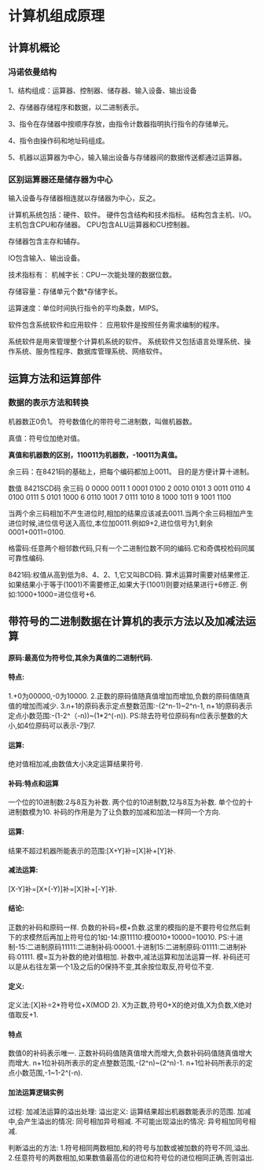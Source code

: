 # 计算机组成原理 #
## 计算机概论 ##
### 冯诺依曼结构 ###
1、结构组成：运算器、控制器、储存器、输入设备、输出设备

2、存储器存储程序和数据，以二进制表示。

3、指令在存储器中按顺序存放，由指令计数器指明执行指令的存储单元。

4、指令由操作码和地址码组成。

5、机器以运算器为中心，输入输出设备与存储器间的数据传送都通过运算器。

### 区别运算器还是储存器为中心 ###

输入设备与存储器相连就以存储器为中心，反之。

计算机系统包括：硬件、软件。
硬件包含结构和技术指标。
结构包含主机、I/O。
主机包含CPU和存储器。
CPU包含ALU运算器和CU控制器。

存储器包含主存和辅存。

IO包含输入、输出设备。

技术指标有：
机械字长：CPU一次能处理的数据位数。

存储容量：存储单元个数*存储字长。

运算速度：单位时间执行指令的平均条数，MIPS。

软件包含系统软件和应用软件：
应用软件是按照任务需求编制的程序。

系统软件是用来管理整个计算机系统的软件。
系统软件又包括语言处理系统、操作系统、服务性程序、数据库管理系统、网络软件。

## 运算方法和运算部件 ##

### 数据的表示方法和转换 ###

机器数正0负1。
符号数值化的带符号二进制数，叫做机器数。

真值：符号位加绝对值。

**真值和机器数的区别，110011为机器数，-10011为真值。**

余三码：在8421码的基础上，把每个编码都加上0011。
目的是方便计算十进制。

数值  8421SCD码 余三码
0 0000 0011
1 0001 0100
2 0010 0101
3 0011 0110
4 0100 0111
5 0101 1000
6 0110 1001
7 0111 1010
8 1000 1011
9 1001 1100

当两个余三码相加不产生进位时,相加的结果应该减去0011.当两个余三码相加产生进位时候,进位信号送入高位,本位加0011.例如9+2,进位信号为1,剩余0001+0011=0100.

格雷码:任意两个相邻数代码,只有一个二进制位数不同的编码.它和奇偶校检码同属可靠性编码.

8421码:权值从高到低为8、4、2、1,它又叫BCD码.
算术运算时需要对结果修正.如果结果小于等于(1001)不需要修正,如果大于(1001)则要对结果进行+6修正.
例如:1000+1000=进位信号+6.

## 带符号的二进制数据在计算机的表示方法以及加减法运算 ##

#### 原码:最高位为符号位,其余为真值的二进制代码. ####
#### 特点: ####
1.+0为00000,-0为10000.
2.正数的原码值随真值增加而增加,负数的原码值随真值的增加而减少.
3.n+1的原码表示定点整数范围:-(2^n-1)~2^n-1,
n+1的原码表示定点小数范围:-(1-2^（-n))~(1*2^(-n)).
PS:除去符号位原码有n位表示整数的大小,如4位原码可以表示-7到7.

#### 运算: ####
绝对值相加减,由数值大小决定运算结果符号.

#### 补码:特点和运算 ####
一个位的10进制数:2与8互为补数.
两个位的10进制数,12与8互为补数.
单个位的十进制数模为10.
补码的作用是为了让负数的加减和加法一样同一个方向.
#### 运算: ####
结果不超过机器所能表示的范围:[X+Y]补=[X]补+[Y]补.

#### 减法运算: ####
[X-Y]补=[X+(-Y)]补=[X]补+[-Y]补.

#### 结论: ####

正数的补码和原码一样.
负数的补码=模+负数.这里的模指的是不要符号位然后剩下的求模然后再加上符号位的1如-14:原11110:模0010+10000=10010.
PS:十进制-15:二进制原码11111:二进制补码:00001.十进制15:二进制原码:01111:二进制补码:01111.
模=互为补数的绝对值相加.
补数中,减法运算和加法运算一样.
补码还可以是从右往左第一个1及之后的0保持不变,其余按位取反,符号位不变.
#### 定义: ####

定义法:[X]补=2*符号位+X(MOD 2).
X为正数,符号0+X的绝对值,X为负数,X绝对值取反+1.

#### 特点 ####
数值0的补码表示唯一.
正数补码码值随真值增大而增大,负数补码码值随真值增大而增大.
n+1位补码所表示的定点整数范围,-(2^n)~(2^n)-1.
n+1位补码所表示的定点小数范围,-1~1-2^(-n).

#### 加法运算逻辑实例 ####
过程:
加减法运算的溢出处理:
溢出定义:
    运算结果超出机器数能表示的范围.
加减中,会产生溢出的情况:
    同号相加异号相减.
不可能出现溢出的情况:
    异号相加同号相减.

判断溢出的方法:
1.符号相同两数相加,和的符号与加数或被加数的符号不同,溢出.
2.任意符号的两数相加,如果数值最高位的进位和符号位的进位相同正确,否则溢出.

